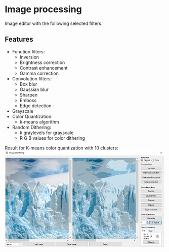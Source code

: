 # Image processing
Image editor with the following selected filters.
## Features

- Function filters: 
    - Inversion 
    - Brightness correction 
    - Contrast enhancement 
    - Gamma correction
- Convolution filters:
    - Box blur
    - Gaussian blur
    - Sharpen
    - Emboss
    - Edge detection
- Grayscale
- Color Quantization: 
    - k-means algorithm
- Random Dithering:
    - k graylevels for grayscale
    - R G B values for color dithering

Result for K-means color quantization with 10 clusters:
![](k_screen.jpg)
 
 
